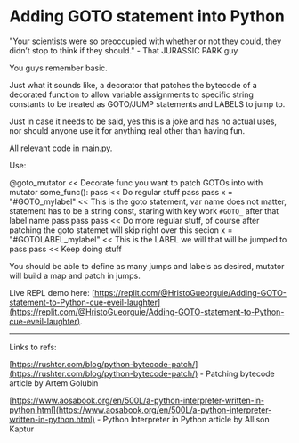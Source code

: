 # Adding GOTO statement into Python

"Your scientists were so preoccupied with whether or not they could, they didn’t stop to think if they should." - That JURASSIC PARK guy

You guys remember basic.

Just what it sounds like, a decorator that patches the bytecode of a decorated function to allow variable assignments to specific string constants to be treated as GOTO/JUMP statements and LABELS to jump to.

Just in case it needs to be said, yes this is a joke and has no actual uses, nor should anyone use it for anything real other than having fun.

All relevant code in main.py. 

Use:

@goto_mutator             << Decorate func you want to patch GOTOs into with mutator
some_func():
pass                      << Do regular stuff
pass
pass 
x = "#GOTO_mylabel"       << This is the goto statement, var name does not matter, statement has to be a string const, staring with key work `#GOTO_` after that label name
pass
pass
pass                      <<  Do more regular stuff, of course after patching the goto statemet will skip right over this secion
x = "#GOTOLABEL_mylabel"  << This is the LABEL we will that will be jumped to
pass 
pass                      << Keep doing stuff 

You should be able to define as many jumps and labels as desired, mutator will build a map and patch in jumps. 

Live REPL demo here:
[https://replit.com/@HristoGueorguie/Adding-GOTO-statement-to-Python-cue-eveil-laughter](https://replit.com/@HristoGueorguie/Adding-GOTO-statement-to-Python-cue-eveil-laughter).

---

Links to refs:

[https://rushter.com/blog/python-bytecode-patch/](https://rushter.com/blog/python-bytecode-patch/) - Patching bytecode article by Artem Golubin

[https://www.aosabook.org/en/500L/a-python-interpreter-written-in-python.html](https://www.aosabook.org/en/500L/a-python-interpreter-written-in-python.html) - Python Interpreter in Python article by Allison Kaptur
